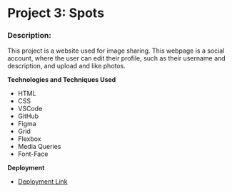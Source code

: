 # Project 3: Spots

### Description:

This project is a website used for image sharing. This webpage is a social account, where the user can edit their profile, such as their username and description, and upload and like photos.

**Technologies and Techniques Used**

- HTML
- CSS
- VSCode
- GitHub
- Figma
- Grid
- Flexbox
- Media Queries
- Font-Face

**Deployment**

 - [Deployment Link](https://paige-catellier.github.io/se_project_spots/)

